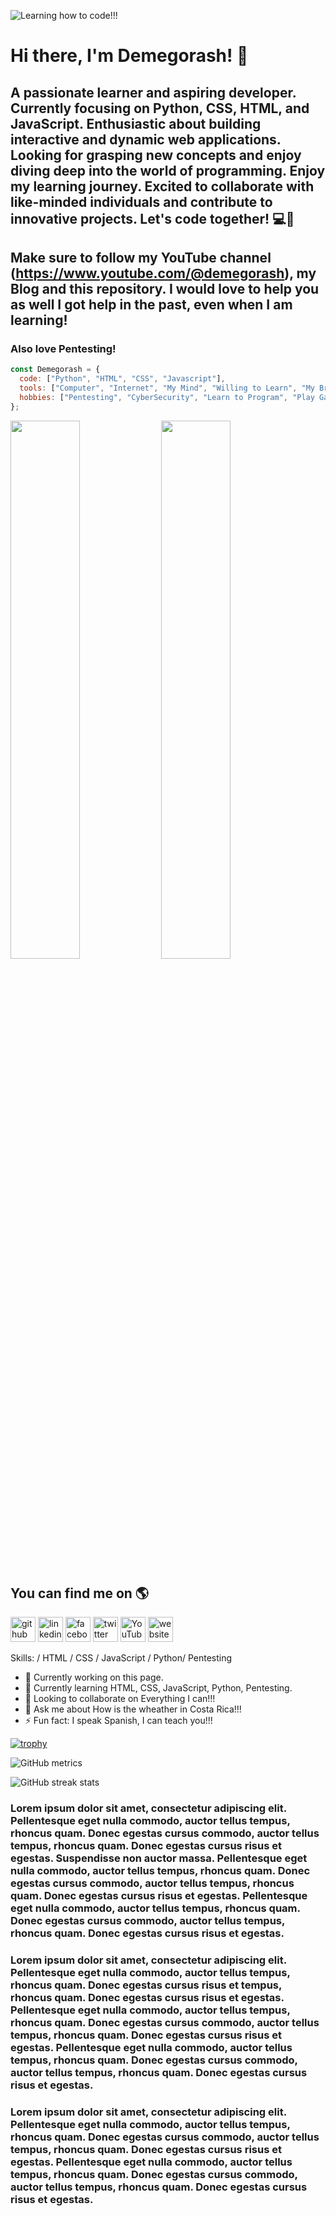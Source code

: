 ![Learning how to code!!!](https://github.com/Demegorash/Demegorash/assets/107815429/f4ef4489-7854-459d-9085-1cdc6fcee944)

# Hi there, I'm Demegorash! :wave:

## A passionate learner and aspiring developer. Currently focusing on Python, CSS, HTML, and JavaScript. Enthusiastic about building interactive and dynamic web applications. Looking for grasping new concepts and enjoy diving deep into the world of programming. Enjoy my learning journey.  Excited to collaborate with like-minded individuals and contribute to innovative projects. Let's code together! 💻🚀

## Make sure to follow my YouTube channel (https://www.youtube.com/@demegorash), my Blog and this repository.  I would love to help you as well I got help in the past, even when I am learning!

### Also love Pentesting!

```js
const Demegorash = {
  code: ["Python", "HTML", "CSS", "Javascript"],
  tools: ["Computer", "Internet", "My Mind", "Willing to Learn", "My Brain"],
  hobbies: ["Pentesting", "CyberSecurity", "Learn to Program", "Play Games", "Magic The Gathering", "Read and Learn a Lot"]
};
```

<img aling="left" width="47%" src="https://github-readme-stats.vercel.app/api?username=Demegorash&show_icons=true&theme=radical"/>

<img aling="left" width="47%" src="https://github-readme-stats.vercel.app/api/top-langs/?username=Demegorash&layout=compact"/>

## You can find me on :earth_americas:

[<img src='https://cdn.jsdelivr.net/npm/simple-icons@3.0.1/icons/github.svg' alt='github' height='40'>](https://github.com/Demegorash)  [<img src='https://cdn.jsdelivr.net/npm/simple-icons@3.0.1/icons/linkedin.svg' alt='linkedin' height='40'>](https://www.linkedin.com/in/demegorash/)  [<img src='https://cdn.jsdelivr.net/npm/simple-icons@3.0.1/icons/facebook.svg' alt='facebook' height='40'>](https://www.facebook.com/demegorash)  [<img src='https://cdn.jsdelivr.net/npm/simple-icons@3.0.1/icons/twitter.svg' alt='twitter' height='40'>](https://twitter.com/demegorash)  [<img src='https://cdn.jsdelivr.net/npm/simple-icons@3.0.1/icons/youtube.svg' alt='YouTube' height='40'>](https://www.youtube.com/@demegorash/featured) [<img src='https://cdn.jsdelivr.net/npm/simple-icons@3.0.1/icons/icloud.svg' alt='website' height='40'>](https://demegorash.blogspot.com)  


Skills: / HTML / CSS / JavaScript / Python/ Pentesting

- 🔭 Currently working on this page. 
- 🌱 Currently learning HTML, CSS, JavaScript, Python, Pentesting. 
- 👯 Looking to collaborate on Everything I can!!! 
- 💬 Ask me about How is the wheather in Costa Rica!!! 
- ⚡ Fun fact: I speak Spanish, I can teach you!!! 

[![trophy](https://github-profile-trophy.vercel.app/?username=Demegorash)](https://github.com/ryo-ma/github-profile-trophy)

![GitHub metrics](https://metrics.lecoq.io/Demegorash)  

![GitHub streak stats](https://streak-stats.demolab.com/?user=Demegorash)

### Lorem ipsum dolor sit amet, consectetur adipiscing elit. Pellentesque eget nulla commodo, auctor tellus tempus, rhoncus quam. Donec egestas cursus commodo, auctor tellus tempus, rhoncus quam. Donec egestas cursus risus et egestas. Suspendisse non auctor massa. Pellentesque eget nulla commodo, auctor tellus tempus, rhoncus quam. Donec egestas cursus commodo, auctor tellus tempus, rhoncus quam. Donec egestas cursus risus et egestas. Pellentesque eget nulla commodo, auctor tellus tempus, rhoncus quam. Donec egestas cursus commodo, auctor tellus tempus, rhoncus quam. Donec egestas cursus risus et egestas.

### Lorem ipsum dolor sit amet, consectetur adipiscing elit. Pellentesque eget nulla commodo, auctor tellus tempus, rhoncus quam. Donec egestas cursus risus et tempus, rhoncus quam. Donec egestas cursus risus et egestas. Pellentesque eget nulla commodo, auctor tellus tempus, rhoncus quam. Donec egestas cursus commodo, auctor tellus tempus, rhoncus quam. Donec egestas cursus risus et egestas. Pellentesque eget nulla commodo, auctor tellus tempus, rhoncus quam. Donec egestas cursus commodo, auctor tellus tempus, rhoncus quam. Donec egestas cursus risus et egestas.

### Lorem ipsum dolor sit amet, consectetur adipiscing elit. Pellentesque eget nulla commodo, auctor tellus tempus, rhoncus quam. Donec egestas cursus commodo, auctor tellus tempus, rhoncus quam. Donec egestas cursus risus et egestas. Pellentesque eget nulla commodo, auctor tellus tempus, rhoncus quam. Donec egestas cursus commodo, auctor tellus tempus, rhoncus quam. Donec egestas cursus risus et egestas.
